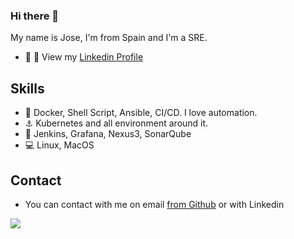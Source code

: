 ### Hi there 👋

My name is Jose, I'm from Spain and I'm a SRE.

* :man: :briefcase: View my [Linkedin Profile](https://www.linkedin.com/in/joselazagra/)

## Skills

* :penguin: Docker, Shell Script, Ansible, CI/CD. I love automation. 
* :anchor: Kubernetes and all environment around it.
* :hatching_chick: Jenkins, Grafana, Nexus3, SonarQube
* :computer: Linux, MacOS
 

## Contact

* You can contact with me on email <a href="mailto:josel.azagra@pm.me?Subject=from%20github">from Github</a> or with Linkedin

<img align="center" src="https://github-readme-stats.vercel.app/api?username=AzagraMac&show_icons=true" />

